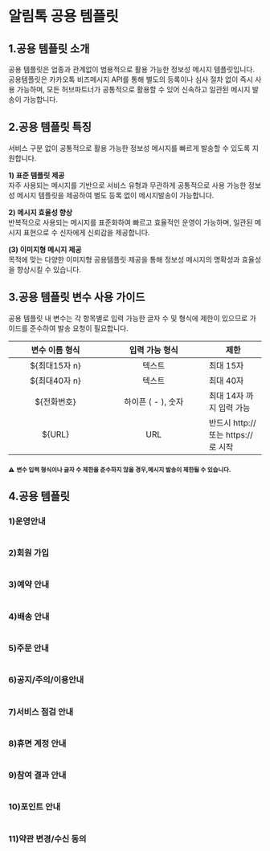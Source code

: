 # 알림톡 공용 템플릿

## 1.공용 템플릿 소개

공용 템플릿은 업종과 관계없이 범용적으로 활용 가능한 정보성 메시지 템플릿입니다. \
공용템플릿은 카카오톡 비즈메시지 API를 통해 별도의 등록이나 심사 절차 없이 즉시 사용 가능하며, 모든 허브파트너가 공통적으로 활용할 수 있어 신속하고 일관된 메시지 발송이 가능합니다.

## 2.공용 템플릿 특징 <a href="#id-2" id="id-2"></a>

서비스 구분 없이 공통적으로 활용 가능한 정보성 메시지를 빠르게 발송할 수 있도록 지원합니다.

**1) 표준 템플릿 제공**\
&#x20; 자주 사용되는 메시지를 기반으로 서비스 유형과 무관하게 공통적으로 사용 가능한 정보성 메시지 템플릿을 제공하여 별도 등록 없이 메시지발송이 가능합니다.

**2) 메시지 효율성 향상**\
&#x20;  반복적으로 사용되는 메시지를 표준화하여 빠르고 효율적인 운영이 가능하며, 일관된 메시지 표현으로 수 신자에게 신뢰감을 제공합니다.

**(3) 이미지형 메시지 제공** \
목적에 맞는 다양한 이미지형 공용템플릿 제공을 통해 정보성 메시지의 명확성과 효율성을 향상시킬 수 있습니다.

## 3.공용 템플릿 변수 사용 가이드

공용 템플릿 내 변수는 각 항목별로 입력 가능한 글자 수 및 형식에 제한이 있으므로 가이드를 준수하여 발송 요청이 필요합니다.

<table><thead><tr><th width="171.2857666015625" align="center">변수 이름 형식</th><th width="187.8572998046875" align="center">입력 가능 형식</th><th>제한</th></tr></thead><tbody><tr><td align="center">${최대15자 n}</td><td align="center">텍스트</td><td>최대 15자</td></tr><tr><td align="center">${최대40자 n}</td><td align="center">텍스트</td><td>최대 40자</td></tr><tr><td align="center">${전화번호}</td><td align="center">하이픈 ( - ), 숫자</td><td>최대 14자 까지 입력 가능</td></tr><tr><td align="center">${URL}</td><td align="center">URL</td><td>반드시 http:// 또는 https:// 로 시작</td></tr></tbody></table>

<sub>⚠️</sub> <sub></sub><sub>**변수 입력 형식이나 글자 수 제한을 준수하지 않을 경우,메시지 발송이 제한될 수 있습니다.**</sub>

## 4.공용 템플릿

### 1)운영안내

<figure><img src="https://234308570-files.gitbook.io/~/files/v0/b/gitbook-x-prod.appspot.com/o/spaces%2F-MVZVmVOd-5LtENUPqdq%2Fuploads%2Fa6dOshsdk0lK1XUKjXut%2F1)%20%EC%9A%B4%EC%98%81%20%EC%95%88%EB%82%B4%20(1).png?alt=media&#x26;token=ce140469-0eb2-44ac-806a-d87033c9394b" alt=""><figcaption></figcaption></figure>

### 2)회원 가입

<figure><img src="https://234308570-files.gitbook.io/~/files/v0/b/gitbook-x-prod.appspot.com/o/spaces%2F-MVZVmVOd-5LtENUPqdq%2Fuploads%2FhvAsqwIwzMOE64fLCoHd%2F2)%20%ED%9A%8C%EC%9B%90%20%EA%B0%80%EC%9E%85.png?alt=media&#x26;token=0c2511d7-abd6-42ba-851f-87e4379e5200" alt=""><figcaption></figcaption></figure>

### 3)예약 안내

<figure><img src="https://234308570-files.gitbook.io/~/files/v0/b/gitbook-x-prod.appspot.com/o/spaces%2F-MVZVmVOd-5LtENUPqdq%2Fuploads%2Ff5mtbfTQuea0Hu5zLpMO%2F3)%20%EC%98%88%EC%95%BD%20%EC%95%88%EB%82%B4.png?alt=media&#x26;token=3c8e9610-ba17-4f6a-a960-e788c4877076" alt=""><figcaption></figcaption></figure>

### 4)배송 안내

<figure><img src="https://234308570-files.gitbook.io/~/files/v0/b/gitbook-x-prod.appspot.com/o/spaces%2F-MVZVmVOd-5LtENUPqdq%2Fuploads%2FJVC5iWWxLw6HOdB9zldj%2F4)%20%EB%B0%B0%EC%86%A1%EC%95%88%EB%82%B4.png?alt=media&#x26;token=2bb524b5-649d-4e1a-8768-aad00f3d256b" alt=""><figcaption></figcaption></figure>

### 5)주문 안내

<figure><img src="https://234308570-files.gitbook.io/~/files/v0/b/gitbook-x-prod.appspot.com/o/spaces%2F-MVZVmVOd-5LtENUPqdq%2Fuploads%2FwTEQ1LdgOI1bHYPNUMLh%2F5)%20%EC%A3%BC%EB%AC%B8%20%EC%95%88%EB%82%B4.png?alt=media&#x26;token=a8e90b1f-2833-44dd-9b3a-4c5b62496a4e" alt=""><figcaption></figcaption></figure>

### 6)공지/주의/이용안내

<figure><img src="https://234308570-files.gitbook.io/~/files/v0/b/gitbook-x-prod.appspot.com/o/spaces%2F-MVZVmVOd-5LtENUPqdq%2Fuploads%2FiCggLoEfyUCN9MSftPyn%2F6)%20%EA%B3%B5%EC%A7%80_%EC%A3%BC%EC%9D%98_%EC%9D%B4%EC%9A%A9%EC%95%88%EB%82%B4.png?alt=media&#x26;token=8d7ab8cf-861b-4919-a1f6-2f4fa72ab11f" alt=""><figcaption></figcaption></figure>

### 7)서비스 점검 안내

<figure><img src="https://234308570-files.gitbook.io/~/files/v0/b/gitbook-x-prod.appspot.com/o/spaces%2F-MVZVmVOd-5LtENUPqdq%2Fuploads%2FMbMyUcKFXQHNhJNztAsX%2F7)%20%EC%84%9C%EB%B9%84%EC%8A%A4%20%EC%A0%90%EA%B2%80%20%EC%95%88%EB%82%B4.png?alt=media&#x26;token=6f5a288e-8e9d-4f51-954b-ee8ff2d193f6" alt=""><figcaption></figcaption></figure>

### 8)휴면 계정 안내

<figure><img src="https://234308570-files.gitbook.io/~/files/v0/b/gitbook-x-prod.appspot.com/o/spaces%2F-MVZVmVOd-5LtENUPqdq%2Fuploads%2FQ1NPwffiStQx9qnXj9TM%2F8)%20%ED%9C%B4%EB%A9%B4%EA%B3%84%EC%A0%95%20%EC%95%88%EB%82%B4.png?alt=media&#x26;token=b0176b64-e022-4c00-880e-15e3263ba41d" alt=""><figcaption></figcaption></figure>

### 9)참여 결과 안내

<figure><img src="https://234308570-files.gitbook.io/~/files/v0/b/gitbook-x-prod.appspot.com/o/spaces%2F-MVZVmVOd-5LtENUPqdq%2Fuploads%2F0hSG1POxyblym6aOxl7K%2F9)%20%EC%B0%B8%EC%97%AC_%EA%B2%B0%EA%B3%BC%20%EC%95%88%EB%82%B4.png?alt=media&#x26;token=90fa2879-6cd7-43bc-941a-91a03b83e3fd" alt=""><figcaption></figcaption></figure>

### 10)포인트 안내

<figure><img src="https://234308570-files.gitbook.io/~/files/v0/b/gitbook-x-prod.appspot.com/o/spaces%2F-MVZVmVOd-5LtENUPqdq%2Fuploads%2FkzOdA6rY7o0yKq4x7agM%2F10)%20%ED%8F%AC%EC%9D%B8%ED%8A%B8%20%EC%95%88%EB%82%B4.png?alt=media&#x26;token=20f53fdf-b5af-4962-90ce-0adf7d201021" alt=""><figcaption></figcaption></figure>

### 11)약관 변경/수신 동의

<figure><img src="https://234308570-files.gitbook.io/~/files/v0/b/gitbook-x-prod.appspot.com/o/spaces%2F-MVZVmVOd-5LtENUPqdq%2Fuploads%2FvrEDOmgCBFIkJ433yuua%2F11)%20%EC%95%BD%EA%B4%80%EB%B3%80%EA%B2%BD_%EC%88%98%EC%8B%A0%EB%8F%99%EC%9D%98.png?alt=media&#x26;token=95f8d80a-e460-485e-87fd-72dabb5664d9" alt=""><figcaption></figcaption></figure>


